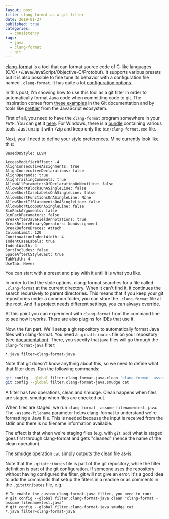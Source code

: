 ```yaml
---
layout: post
title: clang-format as a git filter
date: 2019-01-27
published: true
categories:
  - consistency
tags:
  - java
  - clang-format
  - git
---
```


[clang-format] is a tool that can format source code of C-like languages
(C/C++/Java/JavaScript/Objective-C/Protobuf). It supports various presets but it
is also possible to fine tune its behavior with a configuration file named
`.clang-format`. It has quite a lot [configuration
options](https://clang.llvm.org/docs/ClangFormatStyleOptions.html).

In this post, I'm showing how to use this tool as a git filter in order to
automatically format Java code when committing code to git. The inspiration
comes from [these
examples](https://git-scm.com/book/en/v2/Customizing-Git-Git-Attributes) in the
Git documentation and by tools like [prettier](https://prettier.io/) from the
JavaScript ecosystem.

First of all, you need to have the `clang-format` program somewhere in your
`PATH`. You can get it [here](http://releases.llvm.org/download.html). For
Windows, there is a
[bundle](http://releases.llvm.org/7.0.1/LLVM-7.0.1-win64.exe) containing various
tools. Just unzip it with 7zip and keep only the `bin/clang-format.exe` file.

Next, you'll need to define your style preferences. Mine currently look like this:

```
BasedOnStyle: LLVM

AccessModifierOffset: -4
AlignConsecutiveAssignments: true
AlignConsecutiveDeclarations: false
AlignOperands: true
AlignTrailingComments: true
AllowAllParametersOfDeclarationOnNextLine: false
AllowShortBlocksOnASingleLine: false
AllowShortCaseLabelsOnASingleLine: false
AllowShortFunctionsOnASingleLine: None
AllowShortIfStatementsOnASingleLine: false
AllowShortLoopsOnASingleLine: false
BinPackArguments: false
BinPackParameters: false
BreakAfterJavaFieldAnnotations: true
BreakBeforeBinaryOperators: NonAssignment
BreakBeforeBraces: Attach
ColumnLimit: 120
ContinuationIndentWidth: 4
IndentCaseLabels: true
IndentWidth: 4
SortIncludes: false
SpaceAfterCStyleCast: true
TabWidth: 4
UseTab: Never
```

You can start with a preset and play with it until it is what you like.

In order to find the style options, clang-format searches for a file called
`.clang-format` at the current directory. When it can't find it, it continues
the search recursively to parent directories. This means that if you keep your
git repositories under a common folder, you can store the `.clang-format` file
at the root. And if a project needs different settings, you can always override.

At this point you can experiment with `clang-format` from the command line to
see how it works. There are also plugins for IDEs that use it.

Now, the fun part. We'll setup a git repository to automatically format Java
files with clang-format. You need a `.gitattributes` file on your repository
(see [documentation](https://git-scm.com/docs/gitattributes)). There, you
specify that java files will go through the `clang-format-java` filter:

```
*.java filter=clang-format-java
```

Note that git doesn't know anything about this, so we need to define what that filter does. Run the following commands:

```sh
git config --global filter.clang-format-java.clean 'clang-format -assume-filename=test.java'
git config --global filter.clang-format-java.smudge cat
```

A filter has two operations, clean and smudge. Clean happens when files are
staged, smudge when files are checked out.

When files are staged, we run `clang-format -assume-filename=test.java`. The
`-assume-filename` parameter helps clang-format to understand we're formatting a
Java file. This is needed because the input is received from the stdin and there
is no filename information available.

The effect is that when we're staging files (e.g. with `git add`) what is staged
goes first through clang-format and gets "cleaned" (hence the name of the clean
operation).

The smudge operation `cat` simply outputs the clean file as-is.

Note that the `.gitattributes` file is part of the git repository, while the
filter definition is part of the git configuration. If someone uses the
repository without having configured the filter, git will not give an error.
It's a good idea to add the commands that setup the filters in a readme or as
comments in the `.gitattributes` file, e.g.:

```
# To enable the custom clang-format-java filter, you need to run:
# git config --global filter.clang-format-java.clean 'clang-format -assume-filename=test.java'
# git config --global filter.clang-format-java.smudge cat
*.java filter=clang-format-java
```

[clang-format]: https://clang.llvm.org/docs/ClangFormat.html
